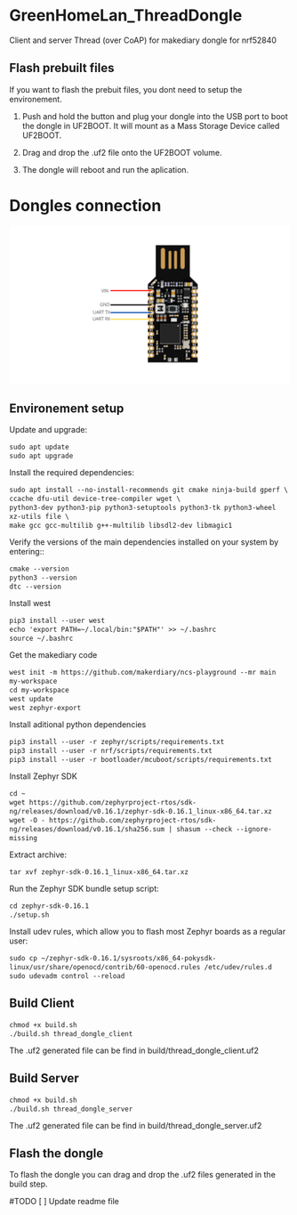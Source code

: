 # GreenHomeLan_ThreadDongle
Client and server Thread (over CoAP) for makediary dongle for nrf52840

## Flash prebuilt files
If you want to flash the prebuit files, you dont need to setup the environement. 

1. Push and hold the button and plug your dongle into the USB port to boot the dongle in UF2BOOT. It will mount as a Mass Storage Device called UF2BOOT.

2. Drag and drop the .uf2 file onto the UF2BOOT volume.

3. The dongle will reboot and run the aplication.


# Dongles connection
![Dongles connection](thread_dongles.png)

## Environement setup 

Update and upgrade:
``` 
sudo apt update
sudo apt upgrade 
```

Install the required dependencies:
```
sudo apt install --no-install-recommends git cmake ninja-build gperf \
ccache dfu-util device-tree-compiler wget \
python3-dev python3-pip python3-setuptools python3-tk python3-wheel xz-utils file \
make gcc gcc-multilib g++-multilib libsdl2-dev libmagic1
```

Verify the versions of the main dependencies installed on your system by entering::
```
cmake --version
python3 --version
dtc --version
```

Install west
``` 
pip3 install --user west
echo 'export PATH=~/.local/bin:"$PATH"' >> ~/.bashrc
source ~/.bashrc
```

Get the makediary code
```
west init -m https://github.com/makerdiary/ncs-playground --mr main my-workspace
cd my-workspace
west update
west zephyr-export
```

Install aditional python dependencies
```
pip3 install --user -r zephyr/scripts/requirements.txt
pip3 install --user -r nrf/scripts/requirements.txt
pip3 install --user -r bootloader/mcuboot/scripts/requirements.txt
```

Install Zephyr SDK
```
cd ~
wget https://github.com/zephyrproject-rtos/sdk-ng/releases/download/v0.16.1/zephyr-sdk-0.16.1_linux-x86_64.tar.xz
wget -O - https://github.com/zephyrproject-rtos/sdk-ng/releases/download/v0.16.1/sha256.sum | shasum --check --ignore-missing
```

Extract archive:
```
tar xvf zephyr-sdk-0.16.1_linux-x86_64.tar.xz
```

Run the Zephyr SDK bundle setup script:
```
cd zephyr-sdk-0.16.1
./setup.sh
```

Install udev rules, which allow you to flash most Zephyr boards as a regular user:
```
sudo cp ~/zephyr-sdk-0.16.1/sysroots/x86_64-pokysdk-linux/usr/share/openocd/contrib/60-openocd.rules /etc/udev/rules.d
sudo udevadm control --reload
```

## Build Client

``` 
chmod +x build.sh
./build.sh thread_dongle_client
```

The .uf2 generated file can be find in build/thread_dongle_client.uf2

## Build Server
``` 
chmod +x build.sh
./build.sh thread_dongle_server
```

The .uf2 generated file can be find in build/thread_dongle_server.uf2

## Flash the dongle
To flash the dongle you can drag and drop the .uf2 files generated in the build step.



#TODO
[ ] Update readme file
